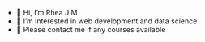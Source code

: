 - 👋 Hi, I’m Rhea J M
- 👀 I’m interested in web development and data science
- 🌱 Please contact me if any courses available
